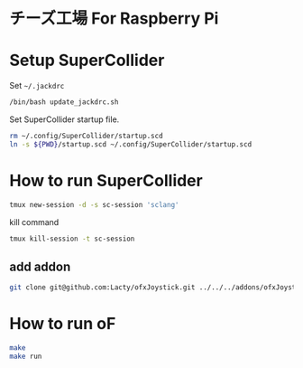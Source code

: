 # チーズ工場 For Raspberry Pi

# Setup SuperCollider

Set `~/.jackdrc`

```sh
/bin/bash update_jackdrc.sh
```

Set SuperCollider startup file.

```sh
rm ~/.config/SuperCollider/startup.scd
ln -s ${PWD}/startup.scd ~/.config/SuperCollider/startup.scd
```

# How to run SuperCollider

```sh
tmux new-session -d -s sc-session 'sclang'
```

kill command

```sh
tmux kill-session -t sc-session
```

## add addon

```sh
git clone git@github.com:Lacty/ofxJoystick.git ../../../addons/ofxJoystick
```

# How to run oF

```sh
make
make run
```
